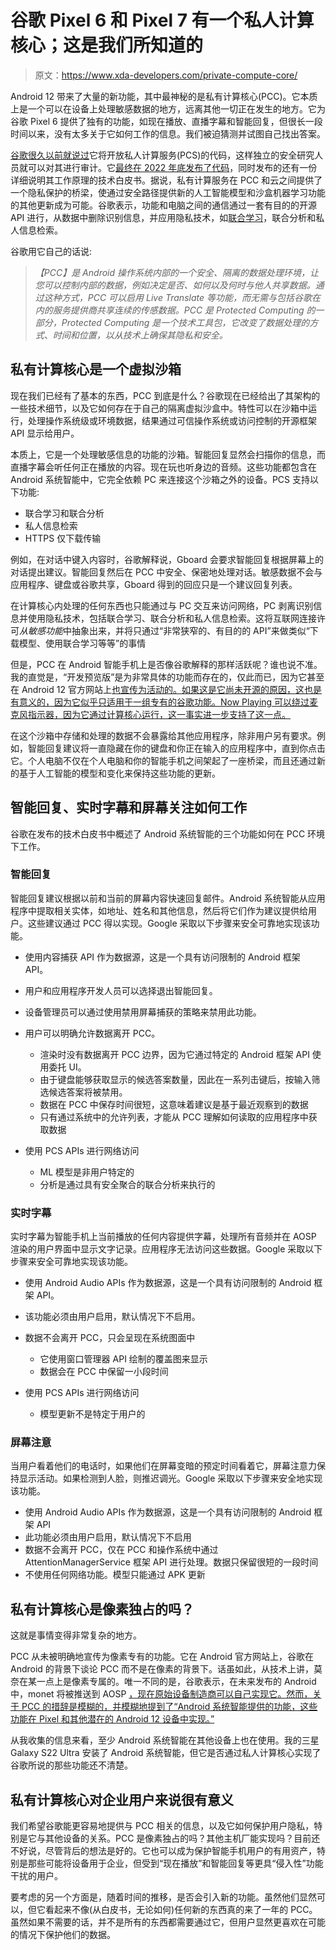 # 谷歌 Pixel 6 和 Pixel 7 有一个私人计算核心；这是我们所知道的

> 原文：<https://www.xda-developers.com/private-compute-core/>

Android 12 带来了大量的新功能，其中最神秘的是私有计算核心(PCC)。它本质上是一个可以在设备上处理敏感数据的地方，远离其他一切正在发生的地方。它为谷歌 Pixel 6 提供了独有的功能，如现在播放、直播字幕和智能回复，但很长一段时间以来，没有太多关于它如何工作的信息。我们被迫猜测并试图自己找出答案。

[谷歌很久以前就说过](https://security.googleblog.com/2021/09/introducing-androids-private-compute.html)它将开放私人计算服务(PCS)的代码，这样独立的安全研究人员就可以对其进行审计。它[最终在 2022 年底发布了代码](https://github.com/google/private-compute-services)，同时发布的还有一份详细说明其工作原理的技术白皮书。据说，私有计算服务在 PCC 和云之间提供了一个隐私保护的桥梁，使通过安全路径提供新的人工智能模型和沙盒机器学习功能的其他更新成为可能。谷歌表示，功能和电脑之间的通信通过一套有目的的开源 API 进行，从数据中删除识别信息，并应用隐私技术，如[联合学习](https://www.xda-developers.com/google-federated-learning-hey-google-accuracy/)，联合分析和私人信息检索。

谷歌用它自己的话说:

> *【PCC】是 Android 操作系统内部的一个安全、隔离的数据处理环境，让您可以控制内部的数据，例如决定是否、如何以及何时与他人共享数据。通过这种方式，PCC 可以启用 Live Translate 等功能，而无需与包括谷歌在内的服务提供商共享连续的传感数据。PCC 是 Protected Computing 的一部分，Protected Computing 是一个技术工具包，它改变了数据处理的方式、时间和位置，以从技术上确保其隐私和安全。*

## 私有计算核心是一个虚拟沙箱

现在我们已经有了基本的东西，PCC 到底是什么？谷歌现在已经给出了其架构的一些技术细节，以及它如何存在于自己的隔离虚拟沙盒中。特性可以在沙箱中运行，处理操作系统级或环境数据，结果通过可信操作系统或访问控制的开源框架 API 显示给用户。

本质上，它是一个处理敏感信息的功能的沙箱。智能回复显然会扫描你的信息，而直播字幕会听任何正在播放的内容。现在玩也听身边的音频。这些功能都包含在 Android 系统智能中，它完全依赖 PC 来连接这个沙箱之外的设备。PCS 支持以下功能:

*   联合学习和联合分析
*   私人信息检索
*   HTTPS 仅下载传输

例如，在对话中键入内容时，谷歌解释说，Gboard 会要求智能回复根据屏幕上的对话提出建议。智能回复然后在 PCC 中安全、保密地处理对话。敏感数据不会与应用程序、键盘或谷歌共享，Gboard 得到的回应只是一个建议回复列表。

在计算核心内处理的任何东西也只能通过与 PC 交互来访问网络，PC 剥离识别信息并使用隐私技术，包括联合学习、联合分析和私人信息检索。这将互联网连接许可*从敏感功能*中抽象出来，并将只通过“非常狭窄的、有目的的 API”来做类似“下载模型、使用联合学习等等”的事情

但是，PCC 在 Android 智能手机上是否像谷歌解释的那样活跃呢？谁也说不准。我的直觉是，“开发预览版”是为非常具体的功能而存在的，仅此而已，因为它甚至在 Android 12 官方网站上[也宣传为活动的。如果这是它尚未开源的原因，这也是有意义的，因为它似乎只适用于一组专有的谷歌功能。Now Playing 可以绕过麦克风指示器，因为它通过计算核心运行，这一事实进一步支持了这一点。](https://www.android.com/android-12/)

在这个沙箱中存储和处理的数据不会暴露给其他应用程序，除非用户另有要求。例如，智能回复建议将一直隐藏在你的键盘和你正在输入的应用程序中，直到你点击它。个人电脑不仅在个人电脑和你的智能手机之间架起了一座桥梁，而且还通过新的基于人工智能的模型和变化来保持这些功能的更新。

## 智能回复、实时字幕和屏幕关注如何工作

谷歌在发布的技术白皮书中概述了 Android 系统智能的三个功能如何在 PCC 环境下工作。

### 智能回复

智能回复建议根据以前和当前的屏幕内容快速回复邮件。Android 系统智能从应用程序中提取相关实体，如地址、姓名和其他信息，然后将它们作为建议提供给用户。这些建议通过 PCC 得以实现。Google 采取以下步骤来安全可靠地实现该功能。

*   使用内容捕获 API 作为数据源，这是一个具有访问限制的 Android 框架 API。
*   用户和应用程序开发人员可以选择退出智能回复。
*   设备管理员可以通过使用禁用屏幕捕获的策略来禁用此功能。
*   用户可以明确允许数据离开 PCC。
    *   渲染时没有数据离开 PCC 边界，因为它通过特定的 Android 框架 API 使用委托 UI。
    *   由于键盘能够获取显示的候选答案数量，因此在一系列击键后，按输入筛选候选答案将被禁用。
    *   数据在 PCC 中保存时间很短，这意味着建议是基于最近观察到的数据
    *   只有通过系统中的允许列表，才能从 PCC 理解如何读取的应用程序中获取数据

*   使用 PCS APIs 进行网络访问
    *   ML 模型是非用户特定的
    *   分析是通过具有安全聚合的联合分析来执行的

### 实时字幕

实时字幕为智能手机上当前播放的任何内容提供字幕，处理所有音频并在 AOSP 渲染的用户界面中显示文字记录。应用程序无法访问这些数据。Google 采取以下步骤来安全可靠地实现该功能。

*   使用 Android Audio APIs 作为数据源，这是一个具有访问限制的 Android 框架 API。
*   该功能必须由用户启用，默认情况下不启用。
*   数据不会离开 PCC，只会呈现在系统图面中
    *   它使用窗口管理器 API 绘制的覆盖图来显示
    *   数据会在 PCC 中保留一小段时间

*   使用 PCS APIs 进行网络访问
    *   模型更新不是特定于用户的

### 屏幕注意

当用户看着他们的电话时，如果他们在屏幕变暗的预定时间看着它，屏幕注意力保持显示活动。如果检测到人脸，则推迟调光。Google 采取以下步骤来安全地实现该功能。

*   使用 Android Audio APIs 作为数据源，这是一个具有访问限制的 Android 框架 API
*   此功能必须由用户启用，默认情况下不启用
*   数据不会离开 PCC，仅在 PCC 和操作系统中通过 AttentionManagerService 框架 API 进行处理。数据只保留很短的一段时间
*   不使用任何网络功能。模型只能通过 APK 更新

## 私有计算核心是像素独占的吗？

这就是事情变得非常复杂的地方。

PCC 从未被明确地宣传为像素专有的功能。它在 Android 官方网站上，谷歌在 Android 的背景下谈论 PCC 而不是在像素的背景下。话虽如此，从技术上讲，莫奈在某一点上是像素专属的。唯一不同的是，谷歌表示，在未来发布的 Android 中，monet 将被推送到 AOSP [，现在原始设备制造商可以自己实现它。然而，关于 PCC 的措辞是模糊的，并模糊地提到了“Android 系统智能提供的功能，这些功能在 Pixel 和其他潜在的 Android 12 设备中实现。”](https://www.xda-developers.com/android-12-1-monet-open-source/)

从我收集的信息来看，至少 Android 系统智能在其他设备上也在使用。我的三星 Galaxy S22 Ultra 安装了 Android 系统智能，但它是否通过私人计算核心实现了谷歌所说的那些功能还不清楚。

## 私有计算核心对企业用户来说很有意义

我们希望谷歌能更容易地提供与 PCC 相关的信息，以及它如何保护用户隐私，特别是它与其他设备的关系。PCC 是像素独占的吗？其他主机厂能实现吗？目前还不好说，尽管背后的想法是好的。它也可以成为保护智能手机用户的有用资产，特别是那些可能将设备用于企业，但受到“现在播放”和智能回复等更具“侵入性”功能干扰的用户。

要考虑的另一个方面是，随着时间的推移，是否会引入新的功能。虽然他们显然可以，但它看起来不像(从白皮书，无论如何)任何新的东西真的来了一年的 PCC。虽然如果不需要的话，并不是所有的东西都需要通过它，但用户显然更喜欢在可能的情况下保护他们的数据。